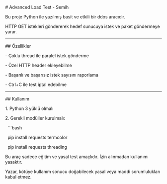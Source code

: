 \# Advanced Load Test - Semih



Bu proje Python ile yazılmış basit ve etkili bir ddos aracıdır.

HTTP GET istekleri göndererek hedef sunucuya istek ve paket göndermeye yarar.



---



\## Özellikler



\- Çoklu thread ile paralel istek gönderme

\- Özel HTTP header ekleyebilme

\- Başarılı ve başarısız istek sayısını raporlama

\- Ctrl+C ile test iptal edebilme



---



\## Kullanım



1\. Python 3 yüklü olmalı

2\. Gerekli modüller kurulmalı:

   ```bash

   pip install requests termcolor

&nbsp;  pip install requests threading



Bu araç sadece eğitim ve yasal test amaçlıdır. İzin alınmadan kullanımı yasaktır.  

Yazar, kötüye kullanım sonucu doğabilecek yasal veya maddi sorumlulukları kabul etmez.





